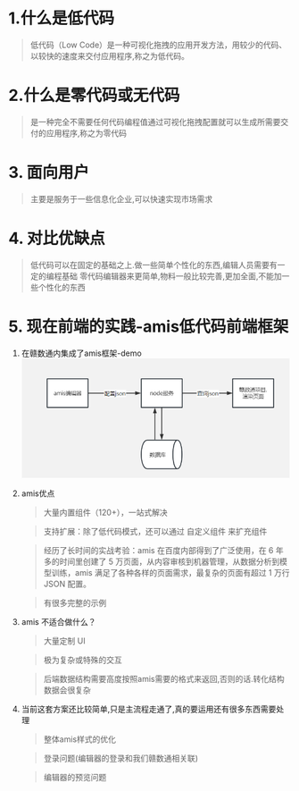 # 1.什么是低代码
> 低代码（Low Code）是一种可视化拖拽的应用开发方法，用较少的代码、以较快的速度来交付应用程序,称之为低代码。

# 2.什么是零代码或无代码
> 是一种完全不需要任何代码编程值通过可视化拖拽配置就可以生成所需要交付的应用程序,称之为零代码

# 3. 面向用户
> 主要是服务于一些信息化企业,可以快速实现市场需求

# 4. 对比优缺点
> 低代码可以在固定的基础之上.做一些简单个性化的东西,编辑人员需要有一定的编程基础
> 零代码编辑器来更简单,物料一般比较完善,更加全面,不能加一些个性化的东西

# 5. 现在前端的实践-amis低代码前端框架

1. 在赣数通内集成了amis框架-demo
![流程图](../img/img_low_code_1.png)

2. amis优点
    > 大量内置组件（120+），一站式解决

    > 支持扩展：除了低代码模式，还可以通过 自定义组件 来扩充组件

    > 经历了长时间的实战考验：amis 在百度内部得到了广泛使用，在 6 年多的时间里创建了 5 万页面，从内容审核到机器管理，从数据分析到模型训练，amis 满足了各种各样的页面需求，最复杂的页面有超过 1 万行 JSON 配置。

    > 有很多完整的示例

3. amis 不适合做什么？

    > 大量定制 UI

    > 极为复杂或特殊的交互

    > 后端数据结构需要高度按照amis需要的格式来返回,否则的话.转化结构数据会很复杂

4. 当前这套方案还比较简单,只是主流程走通了,真的要运用还有很多东西需要处理

    > 整体amis样式的优化

    > 登录问题(编辑器的登录和我们赣数通相关联)

    > 编辑器的预览问题
